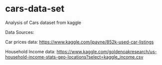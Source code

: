 # cars-data-set
Analysis of Cars dataset from kaggle

Data Sources:

Car prices data: https://www.kaggle.com/jpayne/852k-used-car-listings

Household Income data: https://www.kaggle.com/goldenoakresearch/us-household-income-stats-geo-locations?select=kaggle_income.csv
